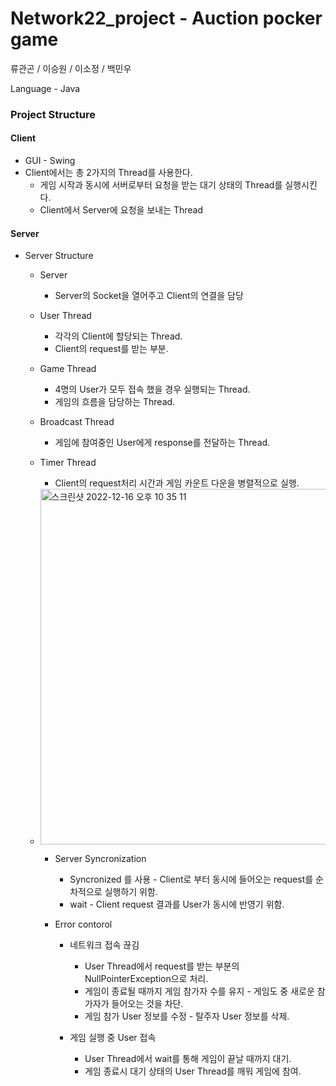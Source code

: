 # Network22_project - Auction pocker game

류관곤 / 이승원 / 이소정 / 백민우

Language - Java


### Project Structure
  #### Client

  - GUI - Swing
  - Client에서는 총 2가지의 Thread를 사용한다.
    - 게임 시작과 동시에 서버로부터 요청을 받는 대기 상태의 Thread를 실행시킨다.
    - Client에서 Server에 요청을 보내는 Thread


  #### Server

  - Server Structure
    - Server
      - Server의 Socket을 열어주고 Client의 연결을 담당

    - User Thread
      - 각각의 Client에 할당되는 Thread.
      - Client의 request를 받는 부분.

    - Game Thread
      - 4명의 User가 모두 접속 했을 경우 실행되는 Thread.
      - 게임의 흐름을 담당하는 Thread.

    - Broadcast Thread
      - 게임에 참여중인 User에게 response를 전달하는 Thread.

    - Timer Thread
      - Client의 request처리 시간과 게임 카운트 다운을 병렬적으로 실행.

    - <img width="569" alt="스크린샷 2022-12-16 오후 10 35 11" src="https://user-images.githubusercontent.com/97783148/208109846-3a795315-7b01-4952-967c-de896c8ebacc.png">

        - Server Syncronization
          - Syncronized 를 사용 - Client로 부터 동시에 들어오는 request를 순차적으로 실행하기 위함.
          - wait - Client request 결과를 User가 동시에 반영기 위함.

        - Error contorol
          - 네트워크 접속 끊김
            - User Thread에서 request를 받는 부분의 NullPointerException으로 처리.
            - 게임이 종료될 때까지 게임 참가자 수를 유지 - 게임도 중 새로운 참가자가 들어오는 것을 차단.
            - 게임 참가 User 정보를 수정 - 탈주자 User 정보를 삭제. 

          - 게임 실행 중 User 접속
            - User Thread에서 wait를 통해 게임이 끝날 때까지 대기.
            - 게임 종료시 대기 상태의 User Thread를 깨워 게임에 참여. 
